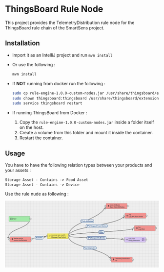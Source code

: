 # ThingsBoard Rule Node

This project provides the TelemetryDistribution rule node for the ThingsBoard rule chain of the SmartSens project.

## Installation

* Import it as an IntelliJ project and run `mvn install`

* Or use the following :
    ```bash
    mvn install
    ```

* If __ΝΟΤ__ running from docker run the following :
    ```bash
    sudo cp rule-engine-1.0.0-custom-nodes.jar /usr/share/thingsboard/extensions/
    sudo chown thingsboard:thingsboard /usr/share/thingsboard/extensions/*
    sudo service thingsboard restart
    ```
* If running ThingsBoard from Docker :
    1. Copy the `rule-engine-1.0.0-custom-nodes.jar` inside a folder itself on the host.
    2. Create a volume from this folder and mount it inside the container.
    3. Restart the container.

## Usage
You have to have the following relation types between your products and your assets :

```
Storage Asset - Contains -> Food Asset
Storage Asset - Contains -> Device 
```

Use the rule nude as following : 

![Usage of the TelemetryDistribution rule node](docs/images/usage.png)
